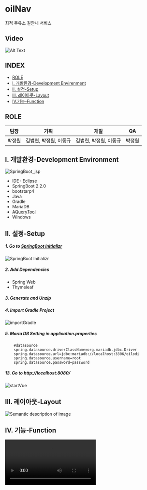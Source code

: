 # oilNav
 최적 주유소 길안내 서비스

## Video
![Alt Text](https://media.giphy.com/media/vFKqnCdLPNOKc/giphy.gif)

## INDEX

+ [ROLE](#ROLE)
+ [I. 개발환경-Development Envirenment](#I-개발환경-Development-Environment)
+ [II. 설정-Setup](#II-설정-Setup)
+ [III. 레이아웃-Layout](#III-레이아웃-Layout)
+ [IV.기능-Function](#IV-기능-Function)



## ROLE

| 팀장   | 기획                   | 개발                   | QA     |
| ------ | ---------------------- | ---------------------- | ------ |
| 박정원 | 김범현, 박정원, 이동규 | 김범현, 박정원, 이동규 | 박정원 |



## I. 개발환경-Development Environment

![SpringBoot_jsp](md_pic/springBoot_jsp.png)

+ IDE : Eclipse
+ SpringBoot 2.2.0
+ bootstarp4
+ Java
+ Gradle
+ MariaDB
+ [AQueryTool](http://aquerytool.com/)
+ Windows



## II. 설정-Setup

##### 1. Go to [SpringBoot Initializr](https://start.spring.io/)

![SpringBoot Initializr](md_pic/springInitializer.png)

##### 2. Add Dependencies

+ Spring Web
+ Thymeleaf

##### 3. Generate and Unzip

##### 4. Import Gradle Project 

![importGradle](md_pic/importGradle.png)

##### 5. Maria DB Setting in application.properties

```
    #datasource
    spring.datasource.driverClassName=org.mariadb.jdbc.Driver
    spring.datasource.url=jdbc:mariadb://localhost:3306/oilodi
    spring.datasource.username=root
    spring.datasource.password=password
```

##### 13. Go to http://localhost:8080/

![startVue](md_pic/startSpringboot.png)

## III. 레이아웃-Layout

![Semantic description of image](https://media.giphy.com/media/KbfQSXhj0HqNGuf3LX/source.gif "link")







## IV. 기능-Function

![Semantic description of image](https://media.giphy.com/media/Lm5p5ZJHc6b7EeY2cI/source.mp4 "link")

